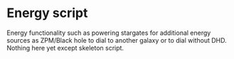 # Energy script

Energy functionality such as powering stargates for additional energy sources as ZPM/Black hole to dial to another galaxy or to dial without DHD. Nothing here yet except skeleton script.